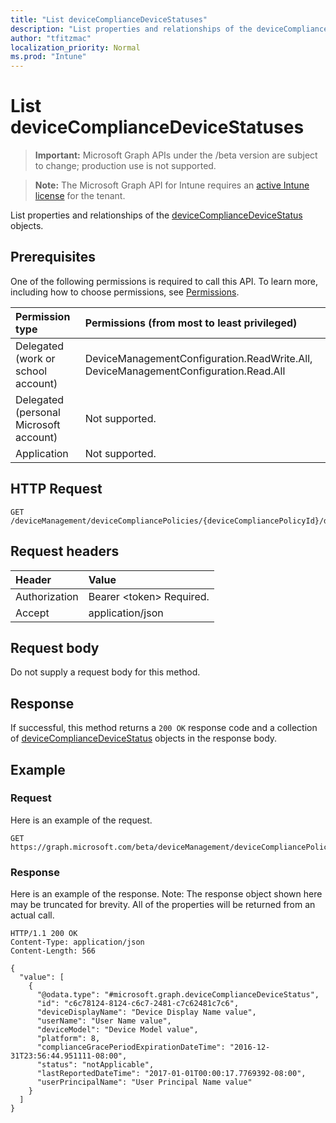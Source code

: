 ```yaml
---
title: "List deviceComplianceDeviceStatuses"
description: "List properties and relationships of the deviceComplianceDeviceStatus objects."
author: "tfitzmac"
localization_priority: Normal
ms.prod: "Intune"
---
```


# List deviceComplianceDeviceStatuses

> **Important:** Microsoft Graph APIs under the /beta version are subject to change; production use is not supported.

> **Note:** The Microsoft Graph API for Intune requires an [active Intune license](https://go.microsoft.com/fwlink/?linkid=839381) for the tenant.

List properties and relationships of the [deviceComplianceDeviceStatus](../resources/intune-deviceconfig-devicecompliancedevicestatus.md) objects.

## Prerequisites
One of the following permissions is required to call this API. To learn more, including how to choose permissions, see [Permissions](/concepts/permissions-reference.md).

|Permission type|Permissions (from most to least privileged)|
|:---|:---|
|Delegated (work or school account)|DeviceManagementConfiguration.ReadWrite.All, DeviceManagementConfiguration.Read.All|
|Delegated (personal Microsoft account)|Not supported.|
|Application|Not supported.|

## HTTP Request
<!-- {
  "blockType": "ignored"
}
-->
``` http
GET /deviceManagement/deviceCompliancePolicies/{deviceCompliancePolicyId}/deviceStatuses
```

## Request headers
|Header|Value|
|:---|:---|
|Authorization|Bearer &lt;token&gt; Required.|
|Accept|application/json|

## Request body
Do not supply a request body for this method.

## Response
If successful, this method returns a `200 OK` response code and a collection of [deviceComplianceDeviceStatus](../resources/intune-deviceconfig-devicecompliancedevicestatus.md) objects in the response body.

## Example

### Request
Here is an example of the request.
``` http
GET https://graph.microsoft.com/beta/deviceManagement/deviceCompliancePolicies/{deviceCompliancePolicyId}/deviceStatuses
```

### Response
Here is an example of the response. Note: The response object shown here may be truncated for brevity. All of the properties will be returned from an actual call.
``` http
HTTP/1.1 200 OK
Content-Type: application/json
Content-Length: 566

{
  "value": [
    {
      "@odata.type": "#microsoft.graph.deviceComplianceDeviceStatus",
      "id": "c6c78124-8124-c6c7-2481-c7c62481c7c6",
      "deviceDisplayName": "Device Display Name value",
      "userName": "User Name value",
      "deviceModel": "Device Model value",
      "platform": 8,
      "complianceGracePeriodExpirationDateTime": "2016-12-31T23:56:44.951111-08:00",
      "status": "notApplicable",
      "lastReportedDateTime": "2017-01-01T00:00:17.7769392-08:00",
      "userPrincipalName": "User Principal Name value"
    }
  ]
}
```




